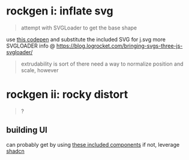 # rockgen i: inflate svg

> attempt with SVGLoader to get the base shape

use [this codepen](https://codepen.io/areknawo/pen/abWzjGO) and substitute the included SVG for j.svg
more SVGLOADER info @ https://blog.logrocket.com/bringing-svgs-three-js-svgloader/

> extrudability is sort of there
> need a way to normalize position and scale, however

# rockgen ii: rocky distort

> ?

## building UI

can probably get by using [these included components](https://ui.shadcn.com/docs/components-json)
if not, leverage [shadcn](https://ui.shadcn.com/docs/components-json)
